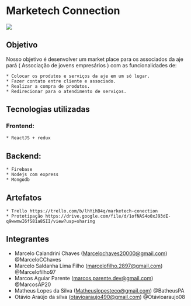 # Marketech Connection

<img src="https://cdn.discordapp.com/attachments/810626762198876180/821531267769172048/4875921119_a1285f53-460b-4f4e-ad24-42ee6175258e.png" > 

## Objetivo
Nosso objetivo é desenvolver um market place para os associados da aje pará ( Associação de jovens empresários ) com as funcionalidades de:

    * Colocar os produtos e serviços da aje em um só lugar.
    * Fazer contato entre cliente e associado.
    * Realizar a compra de produtos.
    * Redirecionar para o atendimento de serviços.

## Tecnologias utilizadas

### Frontend:
    * ReactJS + redux
## Backend:
    * Firebase
    * Nodejs com express
    * Mongodb

## Artefatos
    * Trello https://trello.com/b/lhYihB4q/marketech-conection
    * Prototipação https://drive.google.com/file/d/1ofNAS4o0xJ93dE-q9wwmwI6fS81a8SII/view?usp=sharing
   
## Integrantes
* Marcelo Calandrini Chaves (Marcelochaves20000@gmail.com) @MarceloCChaves
* Marcelo Saldanha Lima Filho (marcelofilho.2897@gmail.com) @Marcelofilho97
* Marcos Aguiar Parente (marcos.parente.dev@gmail.com) @MarcosAP20
* Matheus Lopes da Silva (Matheuslopesteco@gmail.com) @BatheusPA
* Otávio Araújo da silva (otavioaraujo490@gmail.com) @Otávioaraujo08
